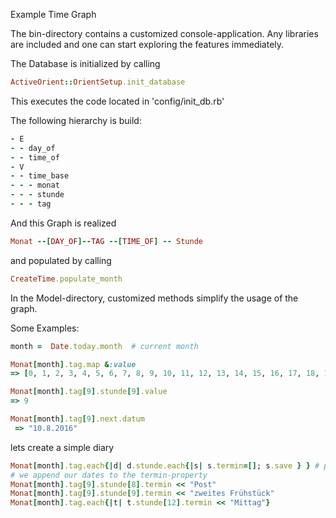 Example Time Graph

The bin-directory contains a customized console-application. 
Any libraries are included and one can start exploring the features immediately.

The Database is initialized by calling

```ruby
ActiveOrient::OrientSetup.init_database
```

This executes the code located in 'config/init_db.rb'

The following hierarchy is build:

```ruby
- E
- - day_of
- - time_of
- V
- - time_base
- - - monat
- - - stunde
- - - tag
```
And this Graph is realized

```ruby
Monat --[DAY_OF]--TAG --[TIME_OF] -- Stunde
```
and populated by calling 

```ruby
CreateTime.populate_month
```

In the Model-directory, customized methods simplify the usage of the graph.

Some Examples:

```ruby
month =  Date.today.month  # current month

Monat[month].tag.map &:value
=> [0, 1, 2, 3, 4, 5, 6, 7, 8, 9, 10, 11, 12, 13, 14, 15, 16, 17, 18, 19, 20, 21, 22, 23, 24, 25, 26, 27, 28, 29, 30, 31] 

Monat[month].tag[9].stunde[9].value
=> 9

Monat[month].tag[9].next.datum
 => "10.8.2016" 
```

lets create a simple diary

```ruby
Monat[month].tag.each{|d| d.stunde.each{|s| s.termin=[]; s.save } } # populate hour-vertices 
# we append our dates to the termin-property
Monat[month].tag[9].stunde[8].termin << "Post"
Monat[month].tag[9].stunde[9].termin << "zweites Frühstück"
Monat[month].tag.each{|t| t.stunde[12].termin << "Mittag"}
```







